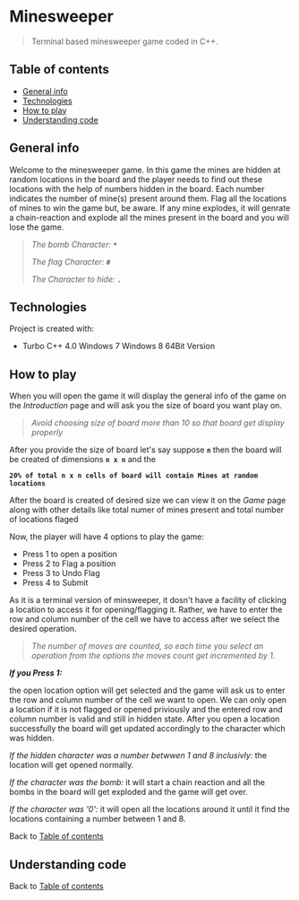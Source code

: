 # Minesweeper
> Terminal based minesweeper game coded in C++.
## Table of contents
* [General info](#general-info)
* [Technologies](#technologies)
* [How to play](#how-to-play)
* [Understanding code](#understanding-code)

## General info
Welcome to the minesweeper game. In this game the mines are hidden at random locations in the board and the player needs to find out these locations with the help of numbers hidden in the board. Each number indicates the number of mine(s) present around them. 
Flag all the locations of mines to win the game but, be aware. If any mine explodes, it will genrate a chain-reaction and explode all the mines present in the board and you will lose the game.

> _The bomb Character:_ **`*`**
>
> _The flag Character:_ **`#`**
>
> _The Character to hide:_ **`.`**
	
## Technologies
Project is created with:
* Turbo C++ 4.0 Windows 7 Windows 8 64Bit Version

## How to play
When you will open the game it will display the general info of the game on the _Introduction_ page and will ask you the size of board you want play on.
> _Avoid choosing size of board more than 10 so that board get display properly_

After you provide the size of board let's say suppose **`n`** then the board will be created of dimensions **`n x n`** and the 

**`20% of total n x n cells of board will contain Mines at random locations`**

After the board is created of desired size we can view it on the _Game_ page along with other details like total numer of mines present and total number of locations flaged

Now, the player will have 4 options to play the game:
* Press 1 to open a position
* Press 2 to Flag a position
* Press 3 to Undo Flag
* Press 4 to Submit

As it is a terminal version of minsweeper, it dosn't have a facility of clicking a location to access it for opening/flagging it. Rather, we have to enter the row and column number of the cell we have to access after we select the desired operation.

> _The number of moves are counted, so each time you select an operation from the options the moves count get incremented by 1._

**_If you Press 1:_**

the open location option will get selected and the game will ask us to enter the row and column number of the cell we want to open. We can only open a location if it is not flagged or opened priviously and the entered row and column number is valid and still in hidden state.
After you open a location successfully the board will get updated accordingly to the character which was hidden.

_If the hidden character was a number betwwen 1 and 8 inclusivly:_
the location will get opened normally.

_If the character was the bomb:_
it will start a chain reaction and all the bombs in the board will get exploded and the game will get over.

_If the character was '0':_
it will open all the locations around it until it find the locations containing a number between 1 and 8. 

Back to [Table of contents](#table-of-contents)

## Understanding code


Back to [Table of contents](#table-of-contents)
